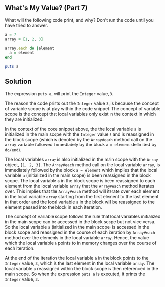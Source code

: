 ## What's My Value? (Part 7)
What will the following code print, and why? Don't run the code until you have tried to answer.
```ruby
a = 7
array = [1, 2, 3]

array.each do |element|
  a = element
end

puts a
```
## Solution
The expression `puts a`, will print the `Integer` value, `3`.

The reason the code prints out the `Integer` value `3`, is because the concept of variable scope is at play within the code snippet. The concept of variable scope is the concept that local variables only exist in the context in which they are initialized. 

In the context of the code snippet above, the the local variable `a` is initialized in the main scope with the `Integer` value `7` and is reassigned in the block scope (which is denoted by the `Array#each` method call on the `array` variable followed immediately by the block `a = element` delimited by `do/end`).

The local variables `array` is also initialized in the main scope with the `Array` object, `[1, 2, 3]`. The `Array#each` method call on the local variable `array`, is immediately followed by the block `a = element` which implies that the local variable `a` (initialized in the main scope) is been reassigned in the block scope. The local variable `a` in the block scope is been reassigned to each element from the local variable `array` that the `Array#each` method iterates over. This implies that the `Array#each` method will iterate over each element in the local variable `array` starting from the first element to the last element in that order and the local variable `a` in the block will be reassigned to the element passed into the block in each iteration.

The concept of variable scope follows the rule that local variables initialized in the main scope can be accessed in the block scope but not vice versa. So the local variable `a` (initialized in the main scope) is accessed in the block scope and reassigned in the course of each iteration by `Array#each` method over the elements in the local variable `array`. Hence, the value which the local variable `a` points to in memory changes over the course of each iteration.

At the end of the iteration the local variable `a` in the block points to the `Integer` value, `3`, which is the last element in the local variable `array`. The local variable `a` reassigned within the block scope is then referenced in the main scope. So when the expression `puts a` is executed, it prints the `Integer` value, `3`.